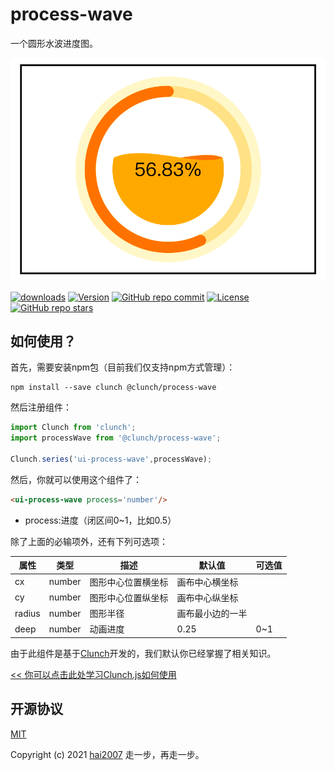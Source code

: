 # process-wave
一个圆形水波进度图。

<p align='center'><img src='./view.png'></p>

<p>
  <a href="https://hai2007.gitee.io/npm-downloads?interval=7&packages=@clunch/process-wave"><img src="https://img.shields.io/npm/dm/@clunch/process-wave.svg" alt="downloads"></a>
  <a href="https://www.npmjs.com/package/@clunch/process-wave"><img src="https://img.shields.io/npm/v/@clunch/process-wave.svg" alt="Version"></a>
  <a href="https://github.com/clunch-contrib/process-wave/graphs/commit-activity" target='_blank'><img alt="GitHub repo commit" src="https://img.shields.io/github/last-commit/clunch-contrib/process-wave"></a>
  <a href="https://github.com/clunch-contrib/process-wave/blob/master/LICENSE"><img src="https://img.shields.io/npm/l/@clunch/process-wave.svg" alt="License"></a>
  <a href="https://github.com/clunch-contrib/process-wave" target='_blank'><img alt="GitHub repo stars" src="https://img.shields.io/github/stars/clunch-contrib/process-wave?style=social"></a>
</p>

## 如何使用？

首先，需要安装npm包（目前我们仅支持npm方式管理）：

```
npm install --save clunch @clunch/process-wave
```

然后注册组件：

```js
import Clunch from 'clunch';
import processWave from '@clunch/process-wave';

Clunch.series('ui-process-wave',processWave);
```

然后，你就可以使用这个组件了：

```html
<ui-process-wave process='number'/>
```

- process:进度（闭区间0~1，比如0.5）

除了上面的必输项外，还有下列可选项：

|属性|类型|描述|默认值|可选值|
|----|----|----|----|----|
|cx|number|图形中心位置横坐标|画布中心横坐标||
|cy|number|图形中心位置纵坐标|画布中心纵坐标||
|radius|number|图形半径|画布最小边的一半||
|deep|number|动画进度|0.25|0~1|

由于此组件是基于[Clunch](https://github.com/hai2007/clunch)开发的，我们默认你已经掌握了相关知识。

[<< 你可以点击此处学习Clunch.js如何使用](https://hai2007.gitee.io/clunch/#/course/introduce?fixed=top)

开源协议
---------------------------------------
[MIT](https://github.com/clunch-contrib/process-wave/blob/master/LICENSE)

Copyright (c) 2021 [hai2007](https://hai2007.gitee.io/sweethome/) 走一步，再走一步。
